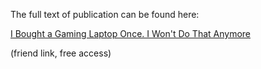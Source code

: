The full text of publication can be found here: 

<a href="https://medium.com/@vaskivskyi/i-bought-a-gaming-laptop-once-i-wont-do-that-anymore-370ad23efc0b?sk=e67b2a33ca013e5b7e2114d489ec4ec6">I Bought a Gaming Laptop Once. I Won't Do That Anymore</a>

(friend link, free access)
